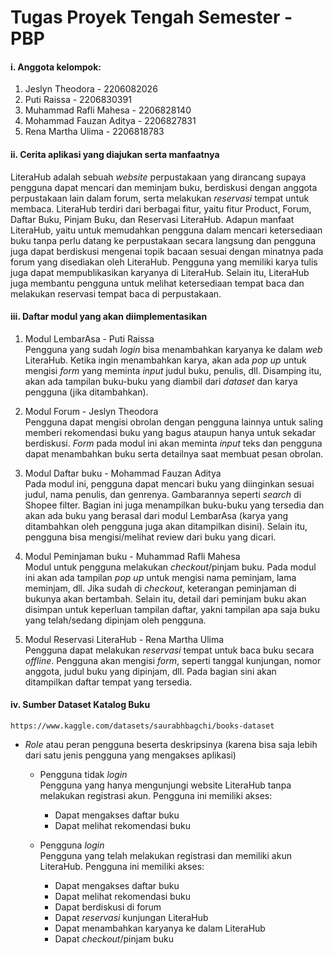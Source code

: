 # Tugas Proyek Tengah Semester - PBP

#### i. Anggota kelompok: <br>
1. Jeslyn Theodora - 2206082026 <br>
2. Puti Raissa - 2206830391 <br> 
3. Muhammad Rafli Mahesa - 2206828140 <br>
4. Mohammad Fauzan Aditya - 2206827831 <br>
5. Rena Martha Ulima - 2206818783 <br>

#### ii. Cerita aplikasi yang diajukan serta manfaatnya <br>
LiteraHub adalah sebuah *website* perpustakaan yang dirancang supaya pengguna dapat mencari dan meminjam buku, berdiskusi dengan anggota perpustakaan lain dalam forum, serta melakukan *reservasi* tempat untuk membaca. LiteraHub terdiri dari berbagai fitur, yaitu fitur Product, Forum, Daftar Buku, Pinjam Buku, dan Reservasi LiteraHub. Adapun manfaat LiteraHub, yaitu untuk memudahkan pengguna dalam mencari ketersediaan buku tanpa perlu datang ke perpustakaan secara langsung dan pengguna juga dapat berdiskusi mengenai topik bacaan sesuai dengan minatnya pada forum yang disediakan oleh LiteraHub. Pengguna yang memiliki karya tulis juga dapat mempublikasikan karyanya di LiteraHub. Selain itu, LiteraHub juga membantu pengguna untuk melihat ketersediaan tempat baca dan melakukan reservasi tempat baca di perpustakaan.  <br>

#### iii. Daftar modul yang akan diimplementasikan <br>
1. Modul LembarAsa - Puti Raissa <br>
Pengguna yang sudah *login* bisa menambahkan karyanya ke dalam *web* LiteraHub. Ketika ingin menambahkan karya, akan ada *pop up* untuk mengisi *form* yang meminta *input* judul buku, penulis, dll. Disamping itu, akan ada tampilan buku-buku yang diambil dari *dataset* dan karya pengguna (jika ditambahkan). 

2. Modul Forum - Jeslyn Theodora <br>
Pengguna dapat mengisi obrolan dengan pengguna lainnya untuk saling memberi rekomendasi buku yang bagus ataupun hanya untuk sekadar berdiskusi. *Form* pada modul ini akan meminta *input* teks dan pengguna dapat menambahkan buku serta detailnya saat membuat pesan obrolan. <br>

3. Modul Daftar buku - Mohammad Fauzan Aditya <br>
Pada modul ini, pengguna dapat mencari buku yang diinginkan sesuai judul, nama penulis, dan genrenya. Gambarannya seperti *search* di Shopee filter. Bagian ini juga menampilkan buku-buku yang tersedia dan akan ada buku yang berasal dari modul LembarAsa (karya yang ditambahkan oleh pengguna juga akan ditampilkan disini). Selain itu, pengguna bisa mengisi/melihat review dari buku yang dicari. <br>

4. Modul Peminjaman buku - Muhammad Rafli Mahesa <br>
Modul untuk pengguna melakukan *checkout*/pinjam buku. Pada modul ini akan ada tampilan *pop up* untuk mengisi nama peminjam, lama meminjam, dll. Jika sudah di *checkout*, keterangan peminjaman di bukunya akan bertambah. Selain itu, detail dari peminjam buku akan disimpan untuk keperluan tampilan daftar, yakni tampilan apa saja buku yang telah/sedang dipinjam oleh pengguna. <br>

5. Modul Reservasi LiteraHub - Rena Martha Ulima <br>
Pengguna dapat melakukan *reservasi* tempat untuk baca buku secara *offline*. Pengguna akan mengisi *form*, seperti tanggal kunjungan, nomor anggota, judul buku yang dipinjam, dll. Pada bagian sini akan ditampilkan daftar tempat yang tersedia. <br>

#### iv. Sumber Dataset Katalog Buku <br>
	https://www.kaggle.com/datasets/saurabhbagchi/books-dataset 

* *Role* atau peran pengguna beserta deskripsinya (karena bisa saja lebih dari satu jenis pengguna yang mengakses aplikasi) <br>

	- Pengguna tidak *login* <br>
	Pengguna yang hanya mengunjungi website LiteraHub tanpa melakukan registrasi akun. Pengguna ini memiliki akses: <br>
		* Dapat mengakses daftar buku
		* Dapat melihat rekomendasi buku

	- Pengguna *login* <br>
	Pengguna yang telah melakukan registrasi dan memiliki akun LiteraHub. Pengguna ini memiliki akses: <br>
		* Dapat mengakses daftar buku
		* Dapat melihat rekomendasi buku
		* Dapat berdiskusi di forum
		* Dapat *reservasi* kunjungan LiteraHub
		* Dapat menambahkan karyanya ke dalam LiteraHub
		* Dapat *checkout*/pinjam buku
